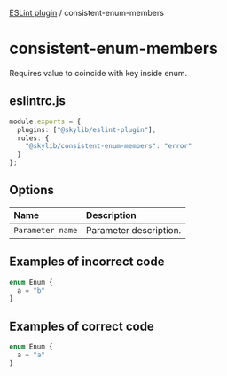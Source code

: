 [ESLint plugin](index.md) / consistent-enum-members

# consistent-enum-members

Requires value to coincide with key inside enum.

## eslintrc.js

```ts
module.exports = {
  plugins: ["@skylib/eslint-plugin"],
  rules: {
    "@skylib/consistent-enum-members": "error"
  }
};
```

## Options

| Name | Description |
| :------ | :------ |
| `Parameter name` | Parameter description. |


## Examples of incorrect code

```ts
enum Enum {
  a = "b"
}
```

## Examples of correct code

```ts
enum Enum {
  a = "a"
}
```

